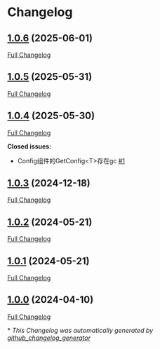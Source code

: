 # Changelog

## [1.0.6](https://github.com/GameFrameX/com.gameframex.unity.config/tree/1.0.6) (2025-06-01)

[Full Changelog](https://github.com/GameFrameX/com.gameframex.unity.config/compare/1.0.5...1.0.6)

## [1.0.5](https://github.com/GameFrameX/com.gameframex.unity.config/tree/1.0.5) (2025-05-31)

[Full Changelog](https://github.com/GameFrameX/com.gameframex.unity.config/compare/1.0.4...1.0.5)

## [1.0.4](https://github.com/GameFrameX/com.gameframex.unity.config/tree/1.0.4) (2025-05-30)

[Full Changelog](https://github.com/GameFrameX/com.gameframex.unity.config/compare/1.0.3...1.0.4)

**Closed issues:**

- Config组件的GetConfig\<T\>存在gc [\#1](https://github.com/GameFrameX/com.gameframex.unity.config/issues/1)

## [1.0.3](https://github.com/GameFrameX/com.gameframex.unity.config/tree/1.0.3) (2024-12-18)

[Full Changelog](https://github.com/GameFrameX/com.gameframex.unity.config/compare/1.0.2...1.0.3)

## [1.0.2](https://github.com/GameFrameX/com.gameframex.unity.config/tree/1.0.2) (2024-05-21)

[Full Changelog](https://github.com/GameFrameX/com.gameframex.unity.config/compare/1.0.1...1.0.2)

## [1.0.1](https://github.com/GameFrameX/com.gameframex.unity.config/tree/1.0.1) (2024-05-21)

[Full Changelog](https://github.com/GameFrameX/com.gameframex.unity.config/compare/1.0.0...1.0.1)

## [1.0.0](https://github.com/GameFrameX/com.gameframex.unity.config/tree/1.0.0) (2024-04-10)

[Full Changelog](https://github.com/GameFrameX/com.gameframex.unity.config/compare/8eb85e4e97b7d1f11f878462d8eb65a25cfc3297...1.0.0)



\* *This Changelog was automatically generated by [github_changelog_generator](https://github.com/github-changelog-generator/github-changelog-generator)*
